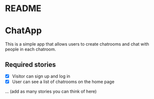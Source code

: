 # README

# ChatApp

This is a simple app that allows users to create chatrooms and chat with people in each chatroom.

## Required stories

- [x] Visitor can sign up and log in
- [x] User can see a list of chatrooms on the home page

... (add as many stories you can think of here)
